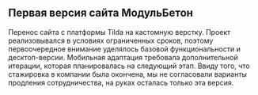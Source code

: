 ## Первая версия сайта МодульБетон

Перенос сайта с платформы Tilda на кастомную верстку. Проект реализовывался в условиях ограниченных сроков, поэтому первоочередное внимание уделялось базовой функциональности и десктоп-версии. 
Мобильная адаптация требовала дополнительной итерации, которая планировалась на следующий этап. Ввиду того, что стажировка в компании была окончена, 
мы не согласовали варианты продления сотрудничества, на руках осталась только эта версия. 
